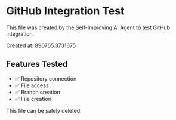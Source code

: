 # GitHub Integration Test

This file was created by the Self-Improving AI Agent to test GitHub integration.

Created at: 890765.3731675

## Features Tested
- ✅ Repository connection
- ✅ File access
- ✅ Branch creation
- ✅ File creation

This file can be safely deleted.
